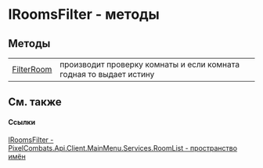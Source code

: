 # IRoomsFilter - методы




## Методы
<table>
<tr>
<td><a href="7634365e-dd1b-bd8a-f868-41d58cfbccea">FilterRoom</a></td>
<td>производит проверку комнаты и если комната годная то выдает истину</td></tr>
</table>

## См. также


#### Ссылки
<a href="5d9880d5-e580-114b-ee5a-a785bbf8cca0">IRoomsFilter - </a>  
<a href="ae7ef404-1be2-4da8-5f79-9ca48b77858c">PixelCombats.Api.Client.MainMenu.Services.RoomList - пространство имён</a>  
